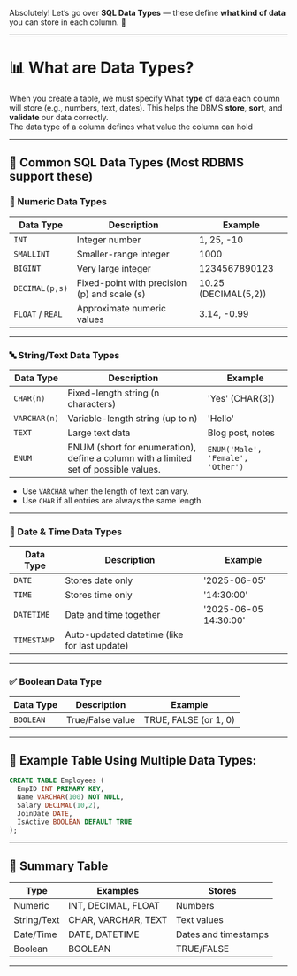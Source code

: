 Absolutely! Let’s go over **SQL Data Types** — these define **what kind of data** you can store in each column. 💾

---

# 📊 What are Data Types?

When you create a table, we must specify What **type** of data each column will store (e.g., numbers, text, dates). This helps the DBMS **store**, **sort**, and **validate** our data correctly.  
The data type of a column defines what value the column can hold

---

## 🧠 Common SQL Data Types (Most RDBMS support these)

### 🔢 Numeric Data Types

| Data Type        | Description                                  | Example              |
| ---------------- | -------------------------------------------- | -------------------- |
| `INT`            | Integer number                               | 1, 25, -10           |
| `SMALLINT`       | Smaller-range integer                        | 1000                 |
| `BIGINT`         | Very large integer                           | 1234567890123        |
| `DECIMAL(p,s)`   | Fixed-point with precision (p) and scale (s) | 10.25 (DECIMAL(5,2)) |
| `FLOAT` / `REAL` | Approximate numeric values                   | 3.14, -0.99          |

---

### 🔤 String/Text Data Types

| Data Type    | Description                        | Example          |
| ------------ | ---------------------------------- | ---------------- |
| `CHAR(n)`    | Fixed-length string (n characters) | 'Yes' (CHAR(3))  |
| `VARCHAR(n)` | Variable-length string (up to n)   | 'Hello'          |
| `TEXT`       | Large text data                    | Blog post, notes |
| `ENUM`       | ENUM (short for enumeration), define a column with a limited set of possible values.|  `ENUM('Male', 'Female', 'Other')` |

- Use `VARCHAR` when the length of text can vary.
- Use `CHAR` if all entries are always the same length.

---

### 📅 Date & Time Data Types

| Data Type   | Description                                  | Example               |
| ----------- | -------------------------------------------- | --------------------- |
| `DATE`      | Stores date only                             | '2025-06-05'          |
| `TIME`      | Stores time only                             | '14:30:00'            |
| `DATETIME`  | Date and time together                       | '2025-06-05 14:30:00' |
| `TIMESTAMP` | Auto-updated datetime (like for last update) |                       |

---

### ✅ Boolean Data Type

| Data Type | Description      | Example               |
| --------- | ---------------- | --------------------- |
| `BOOLEAN` | True/False value | TRUE, FALSE (or 1, 0) |

---

## 🧱 Example Table Using Multiple Data Types:

```sql
CREATE TABLE Employees (
  EmpID INT PRIMARY KEY,
  Name VARCHAR(100) NOT NULL,
  Salary DECIMAL(10,2),
  JoinDate DATE,
  IsActive BOOLEAN DEFAULT TRUE
);
```

---

## 📌 Summary Table

| Type        | Examples            | Stores               |
| ----------- | ------------------- | -------------------- |
| Numeric     | INT, DECIMAL, FLOAT | Numbers              |
| String/Text | CHAR, VARCHAR, TEXT | Text values          |
| Date/Time   | DATE, DATETIME      | Dates and timestamps |
| Boolean     | BOOLEAN             | TRUE/FALSE           |

---
